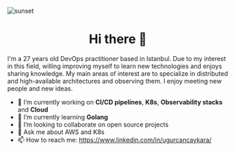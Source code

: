 ![sunset](https://user-images.githubusercontent.com/41244327/215312318-81dd0587-07a5-401f-a019-225f187f49c2.jpg)


<h1 align="center"> Hi there 👋 </h1>

I'm a 27 years old DevOps practitioner based in Istanbul. Due to my interest in this field, willing improving myself to learn new technologies and enjoys sharing knowledge. My main areas of interest are to specialize in distributed and high-available architectures and observing them. I enjoy meeting new people and new ideas. 

- 🔭 I’m currently working on <b>CI/CD pipelines</b>, <b>K8s</b>, <b>Observability stacks</b> and <b>Cloud</b>
- 🌱 I’m currently learning <b>Golang</b>
- 👯 I’m looking to collaborate on open source projects
- 💬 Ask me about AWS and K8s
- 📫 How to reach me: https://www.linkedin.com/in/ugurcancaykara/

<!--
**ugurcancaykara/ugurcancaykara** is a ✨ _special_ ✨ repository because its `README.md` (this file) appears on your GitHub profile.

Here are some ideas to get you started:

- 🔭 I’m currently working on ...
- 🌱 I’m currently learning ...
- 👯 I’m looking to collaborate on ...
- 🤔 I’m looking for help with ...
- 💬 Ask me about ...
- 📫 How to reach me: ...
- 😄 Pronouns: ...
- ⚡ Fun fact: ...
-->
